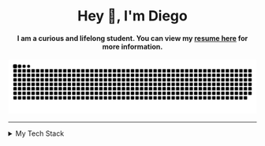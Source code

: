 <!DOCTYPE html>
<html lang="en">
<head>
  <meta charset="UTF-8">
  <meta name="viewport" content="width=device-width, initial-scale=1.0">
<!--   <title>Diego - Data Analytics Professional</title> -->
</head>
<body>

<div align="center">
  <span>
    <h1>Hey 👋, I'm Diego</h1>
    <h4>I am a curious and lifelong student. You can view my <a href="https://github.com/destuar/destuar/blob/main/ESTUAR_DIEGO_RESUME.pdf" target="_blank">resume here</a> for more information.</h4>
  </span>
</div>
<picture>
  <source
    media="(prefers-color-scheme: dark)"
    srcset="https://raw.githubusercontent.com/platane/snk/output/github-contribution-grid-snake-dark.svg"
  />
  <source
    media="(prefers-color-scheme: light)"
    srcset="https://raw.githubusercontent.com/platane/snk/output/github-contribution-grid-snake.svg"
  />
  <img
    alt="github contribution grid snake animation"
    src="https://raw.githubusercontent.com/platane/snk/output/github-contribution-grid-snake.svg"
  />
</picture>

<hr>

<details>
  <summary>My Tech Stack</summary>

  ### Programming Languages

  ![Python Badge](https://img.shields.io/badge/Python-FFD43B?style=for-the-badge&logo=python&logoColor=blue)
  ![R Badge](https://img.shields.io/badge/R-276DC3?style=for-the-badge&logo=r&logoColor=white)
  ![Sass Badge](https://img.shields.io/badge/Sass-CC6699?style=for-the-badge&logo=sass&logoColor=white)
  ![Java Badge](https://img.shields.io/badge/java-%23ED8B00.svg?style=for-the-badge&logo=openjdk&logoColor=white)
  ![HTML Badge](https://img.shields.io/badge/HTML5-E34F26?style=for-the-badge&logo=html5&logoColor=white)
  ![CSS Badge](https://img.shields.io/badge/CSS3-1572B6?style=for-the-badge&logo=css3&logoColor=white)
  ![C++ Badge](https://img.shields.io/badge/C++-00599C?style=for-the-badge&logo=cplusplus&logoColor=white)

  ### Frameworks and Libraries

  ![PyTorch Badge](https://img.shields.io/badge/PyTorch-EE4C2C?style=for-the-badge&logo=pytorch&logoColor=white)
  ![TensorFlow Badge](https://img.shields.io/badge/TensorFlow-FF6F00?style=for-the-badge&logo=tensorflow&logoColor=white)
  ![FastAPI Badge](https://img.shields.io/badge/FastAPI-109989?style=for-the-badge&logo=fastapi&logoColor=white)
  ![Pandas Badge](https://img.shields.io/badge/Pandas-2C2D72?style=for-the-badge&logo=pandas&logoColor=white)
  ![LangChain Badge](https://img.shields.io/badge/LangChain-1C3C3C?style=for-the-badge&logoColor=white)

  ### Databases

  ![MongoDB Badge](https://img.shields.io/badge/MongoDB-4EA94B?style=for-the-badge&logo=mongodb&logoColor=white)
  ![MySQL Badge](https://img.shields.io/badge/MySQL-005C84?style=for-the-badge&logo=mysql&logoColor=white)
  ![PostgreSQL Badge](https://img.shields.io/badge/PostgreSQL-316192?style=for-the-badge&logo=postgresql&logoColor=white)
  ![Neo4j Badge](https://img.shields.io/badge/Neo4j-018bff?style=for-the-badge&logo=neo4j&logoColor=white)

  ### Tools for Development

  ![Git Badge](https://img.shields.io/badge/Git-E44C30?style=for-the-badge&logo=git&logoColor=white)
  ![Jira Badge](https://img.shields.io/badge/Jira-0052CC?style=for-the-badge&logo=jira&logoColor=white)
  ![Linux Badge](https://img.shields.io/badge/Linux-FCC624?style=for-the-badge&logo=linux&logoColor=black)

  ### Design/Visualization Tools

  ![Tableau Badge](https://img.shields.io/badge/Tableau-E97627?style=for-the-badge&logo=tableau&logoColor=white)
  ![Figma Badge](https://img.shields.io/badge/Figma-F24E1E?style=for-the-badge&logo=figma&logoColor=white)
  ![Microsoft Excel Badge](https://img.shields.io/badge/Microsoft_Excel-217346?style=for-the-badge&logo=microsoft-excel&logoColor=white)

</details>


</body>
</html>

